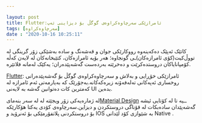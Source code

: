 ```yaml
---

layout: post
title: Flutter:ئامرازێکی سەرچاوەکراوەی گوگڵ بۆ دیزاینی ئەپ
tags: [سەرچاوەکراوە]
date : "2020-10-16 10:25:11"
---
```

 کاتێک ئەپێک دەکەینەوە  رووکارێکی جوان و قەشەنگ و سادە بەشێکی زۆر گرینگی لە تووڵ‌کیت(کۆی ئامرازەکان)ـی گونجاوە؛ هەر بۆیە ئامرازەکان، کتێبخانەکان لە لایەن کەڵە کۆمپانایاکان دروستدەکرێت و دەخرێتە بەردەست گەشەپێدەران؛ یەکێک لەمانە فلاتێرە.

[Flutter](https://flutter.dev/):   ئامرازێکی خۆڕایی و بەلاش و سەرچاوەکراوەی گوگڵ بۆ گەشەپێدەرانی روخساری ئەپەکانی تەلەفەۆنە زیرەکەکانە.بەجۆرێک کە بەیارمەتی ئەم ئامرازە لە کەمترین کات دەتوانین گەشە بە لایەنی UI بدەین.

لە ژمارەیەکی زۆر ویجێتە لە لە سەر بنەمای[Material Design](https://material.io/design/) ــیە تا لە کۆتایی ئیشە گەشەپێدان سادەبکات لە قۆناگی دروستکردن و دیزاین.سەرچاوەی کۆدی یەکتا هۆکارێکە بۆ دروستکردنی پلاتفۆرمێکی بۆ ئەنرۆید و IOS بە شێوازی کۆد لێدانی Native .
